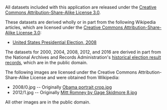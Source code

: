 All datasets included with this application are released under the [Creative
Commons Attribution-Share-Alike License
3.0](https://creativecommons.org/licenses/by-sa/3.0/).

These datasets are derived wholly or in part from the following Wikipedia
articles, which are licensed under the [Creative Commons Attribution-Share-Alike
License 3.0](https://creativecommons.org/licenses/by-sa/3.0/):
* [United States Presidential Election,
  2008](https://en.wikipedia.org/wiki/United_States_presidential_election,_2008)

The datasets for 2000, 2004, 2008, 2012, and 2016 are derived in part from the
National Archives and Records Administration's [historical election result
records](https://www.archives.gov/federal-register/electoral-college/historical.html),
which are in the public domain.

The following images are licensed under the Creative Commons
Attribution-Share-Alike License and were obtained from Wikipedia:
* 2008/0.jpg -- Originally [Obama portrait
  crop.jpg](https://en.wikipedia.org/wiki/File:Obama_portrait_crop.jpg)
* 2012/1.jpg -- Originally [Mitt Romney by Gage Skidmore
  8.jpg](https://en.wikipedia.org/wiki/File:Mitt_Romney_by_Gage_Skidmore_8.jpg)

All other images are in the public domain.
